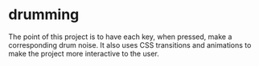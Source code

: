 # drumming
The point of this project is to have each key, when pressed, make a corresponding drum noise. It also uses CSS transitions and animations to make the project more interactive to the user. 
